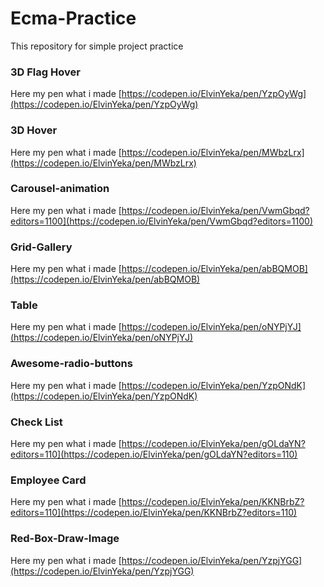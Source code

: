# Ecma-Practice
 This repository for simple project practice
 
  ### 3D Flag Hover
  Here my pen what i made [https://codepen.io/ElvinYeka/pen/YzpOyWg](https://codepen.io/ElvinYeka/pen/YzpOyWg) 
  
  ### 3D Hover
  Here my pen what i made [https://codepen.io/ElvinYeka/pen/MWbzLrx](https://codepen.io/ElvinYeka/pen/MWbzLrx) 
  
  ### Carousel-animation
  Here my pen what i made [https://codepen.io/ElvinYeka/pen/VwmGbqd?editors=1100](https://codepen.io/ElvinYeka/pen/VwmGbqd?editors=1100) 
  
  ### Grid-Gallery
  Here my pen what i made [https://codepen.io/ElvinYeka/pen/abBQMOB](https://codepen.io/ElvinYeka/pen/abBQMOB) 
  
  ### Table
  Here my pen what i made [https://codepen.io/ElvinYeka/pen/oNYPjYJ](https://codepen.io/ElvinYeka/pen/oNYPjYJ) 
 
  
 ### Awesome-radio-buttons
 Here my pen what i made [https://codepen.io/ElvinYeka/pen/YzpONdK](https://codepen.io/ElvinYeka/pen/YzpONdK) 
 
 ### Check List
 Here my pen what i made [https://codepen.io/ElvinYeka/pen/gOLdaYN?editors=110](https://codepen.io/ElvinYeka/pen/gOLdaYN?editors=110) 

 
 ### Employee Card
Here my pen what i made [https://codepen.io/ElvinYeka/pen/KKNBrbZ?editors=110](https://codepen.io/ElvinYeka/pen/KKNBrbZ?editors=110) 
 
### Red-Box-Draw-Image
Here my pen what i made [https://codepen.io/ElvinYeka/pen/YzpjYGG](https://codepen.io/ElvinYeka/pen/YzpjYGG) 
